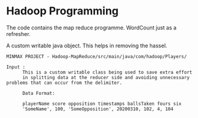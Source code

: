 # Hadoop Programming

The code contains the map reduce programme. WordCount just as a refresher.

A custom writable java object. This helps in removing the hassel.

``` 
MINMAX PROJECT - Hadoop-MapReduce/src/main/java/com/hadoop/Players/

Input :
      This is a custom writable class being used to save extra effort
      in splitting data at the reducer side and avoiding unnecessary problems that can occur from the delimiter.

      Data Format:

      playerName score opposition timestamps ballsTaken fours six
      'SomeName', 100, 'SomeOpposition', 20200310, 102, 4, 104

```
